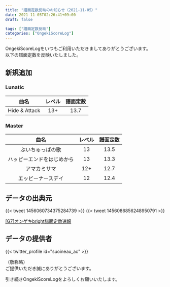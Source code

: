 ```yaml
---
title: "譜面定数反映のお知らせ（2021-11-05）"
date: 2021-11-05T02:26:41+09:00
draft: false

tags: ["譜面定数反映"]
categories: ["OngekiScoreLog"]
---
```


OngekiScoreLogをいつもご利用いただきましてありがとうございます。  
以下の譜面定数を反映いたしました。

<!--more-->

## 新規追加

### Lunatic

| 曲名 | レベル | 譜面定数 |
|:-:|:-:|:-:|
| Hide & Attack | 13+ | 13.7 |

### Master

| 曲名 | レベル | 譜面定数 |
|:-:|:-:|:-:|
| ぶいちゅっばの歌 | 13 | 13.5 |
| ハッピーエンドをはじめから | 13 | 13.3 |
| アマカミサマ | 12+ | 12.7 |
| エッビーナースデイ | 12 | 12.4 |

## データの出典元

{{< tweet 1456060734375284739 >}}
{{< tweet 1456086856248950791 >}}

[[G7]オンゲキbright譜面定数速報](https://docs.google.com/spreadsheets/d/1ZAUxUsUesk5mmKARzsxIRrpMVERIEKZZU038zKFGEoI/edit#gid=2079156372)

## データの提供者

{{< twitter_profile id="suoineau_ac" >}}

（敬称略）  
ご提供いただき誠にありがとうございます。

引き続きOngekiScoreLogをよろしくお願いいたします。
